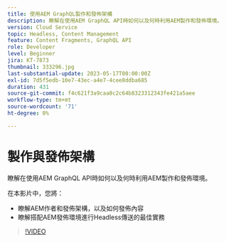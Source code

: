 ```yaml
---
title: 使用AEM GraphQL製作和發佈架構
description: 瞭解在使用AEM GraphQL API時如何以及何時利用AEM製作和發佈環境。
version: Cloud Service
topic: Headless, Content Management
feature: Content Fragments, GraphQL API
role: Developer
level: Beginner
jira: KT-7873
thumbnail: 333296.jpg
last-substantial-update: 2023-05-17T00:00:00Z
exl-id: 7d5f5edb-10e7-43ec-a4e7-4cee8ddba685
duration: 431
source-git-commit: f4c621f3a9caa8c2c64b8323312343fe421a5aee
workflow-type: tm+mt
source-wordcount: '71'
ht-degree: 0%

---
```


# 製作與發佈架構

瞭解在使用AEM GraphQL API時如何以及何時利用AEM製作和發佈環境。

在本影片中，您將：

+ 瞭解AEM作者和發佈架構，以及如何發佈內容
+ 瞭解搭配AEM發佈環境進行Headless傳送的最佳實務

>[!VIDEO](https://video.tv.adobe.com/v/333296?quality=12&learn=on)

